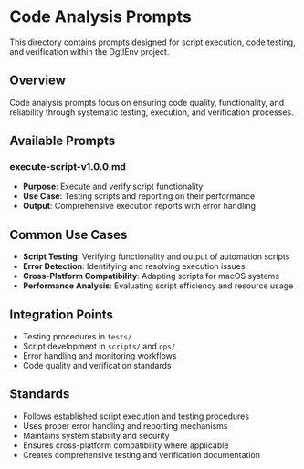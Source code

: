 # Code Analysis Prompts

This directory contains prompts designed for script execution, code testing, and verification within the DgtlEnv project.

## Overview

Code analysis prompts focus on ensuring code quality, functionality, and reliability through systematic testing, execution, and verification processes.

## Available Prompts

### execute-script-v1.0.0.md
- **Purpose**: Execute and verify script functionality
- **Use Case**: Testing scripts and reporting on their performance
- **Output**: Comprehensive execution reports with error handling

## Common Use Cases

- **Script Testing**: Verifying functionality and output of automation scripts
- **Error Detection**: Identifying and resolving execution issues
- **Cross-Platform Compatibility**: Adapting scripts for macOS systems
- **Performance Analysis**: Evaluating script efficiency and resource usage

## Integration Points

- Testing procedures in `tests/`
- Script development in `scripts/` and `ops/`
- Error handling and monitoring workflows
- Code quality and verification standards

## Standards

- Follows established script execution and testing procedures
- Uses proper error handling and reporting mechanisms
- Maintains system stability and security
- Ensures cross-platform compatibility where applicable
- Creates comprehensive testing and verification documentation
